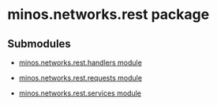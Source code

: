 # minos.networks.rest package

## Submodules


* [minos.networks.rest.handlers module](minos.networks.rest.handlers.md)


* [minos.networks.rest.requests module](minos.networks.rest.requests.md)


* [minos.networks.rest.services module](minos.networks.rest.services.md)
